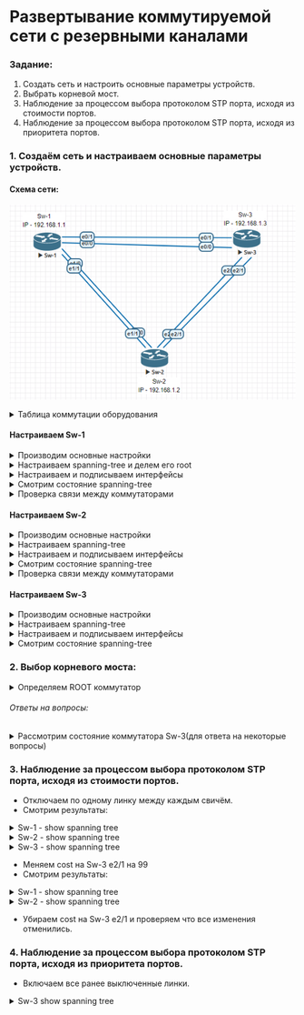 # Развертывание коммутируемой сети с резервными каналами

###  Задание:
1. Создать сеть и настроить основные параметры устройств.
2. Выбрать корневой мост.
3. Наблюдение за процессом выбора протоколом STP порта, исходя из стоимости портов.
4. Наблюдение за процессом выбора протоколом STP порта, исходя из приоритета портов.


### 1.	Создаём сеть и настраиваем основные параметры устройств.
#### Схема сети:

  ![alt-текст](/lab-2/1.png "Схема STP")



<details>
  <summary>Таблица коммутации оборудования</summary>


   |IP         | Sw_name| from interface|to Sw_name | to interface|
   |:-----------:|:--------:|:---------------:|:------:|:-------------:|
   | 192.168.1.1 | Sw-1 | e0/0 | Sw-3 | e0/0 |
   |             | Sw-1 | e0/1 | Sw-3 | e0/1 |
   |             | Sw-1 | e1/0 | Sw-2 | e1/0 |
   |             | Sw-1 | e1/1 | Sw-2 | e1/1 |

   |IP         | Sw_name| from interface|to Sw_name | to interface|
   |:-----------:|:--------:|:---------------:|:------:|:-------------:|
   | 192.168.1.2 | Sw-2 | e1/0 | Sw-1 | e1/0 |
   |             | Sw-2 | e1/1 | Sw-1 | e1/1 |
   |             | Sw-2 | e2/0 | Sw-3 | e2/0 |
   |             | Sw-2 | e2/1 | Sw-3 | e2/1 |

   |IP         | Sw_name| from interface|to Sw_name | to interface|
   |:-----------:|:--------:|:---------------:|:------:|:-------------:|
   | 192.168.1.3 | Sw-3 | e0/0 | Sw-1 | e0/0 |
   |             | Sw-3 | e0/1 | Sw-1 | e0/1 |
   |             | Sw-3 | e2/0 | Sw-2 | e2/0 |
   |             | Sw-3 | e2/1 | Sw-2 | e2/1 |


</details>










#### Настраиваем Sw-1
<details>
  <summary>Производим основные настройки</summary>

```
no ip domain lookup
banner motd «This is a secure system. Authorized Access Only!»
interface vlan1
ip address 192.168.1.1 255.255.255.0
no shut
```

</details>

<details>
  <summary>Настраиваем spanning-tree и делем его root</summary>

```
spanning-tree mode rapid-pvst
spanning-tree vlan 1 priority 0
wr
reload

```

</details>

<details>
<summary>Настраиваем и подписываем интерфейсы</summary>

```
interface 0/0    
  desc Sw-3_0/0   
interface 0/1    
  desc Sw-3_0/1
interface 1/0    
  desc Sw-2_1/0
interface 1/1    
  desc Sw-2_1/1      

### Настраиваем интерфейсы
#Выключаем все интерфейсы
interface range e0/0-3, e1/0-3, e2/0-3
shut
exit

#Включаем и настраиваем используемые интерфейсы
interface range e0/0-1, e1/0-1
switchport trunk encapsulation dot1q
switchport mode trunk  
no shut

```

</details>

<details>
  <summary>Смотрим состояние spanning-tree</summary>

```
Sw-1#show span

VLAN0001
  Spanning tree enabled protocol rstp
  Root ID    Priority    32769
             Address     aabb.cc00.4100
             Cost        100
             Port        5 (Ethernet1/0)
             Hello Time   2 sec  Max Age 20 sec  Forward Delay 15 sec

  Bridge ID  Priority    32769  (priority 32768 sys-id-ext 1)
             Address     aabb.cc00.5100
             Hello Time   2 sec  Max Age 20 sec  Forward Delay 15 sec
             Aging Time  300 sec

Interface           Role Sts Cost      Prio.Nbr Type
------------------- ---- --- --------- -------- --------------------------------
Et0/0               Desg FWD 100       128.1    Shr
Et0/1               Desg FWD 100       128.2    Shr
Et1/0               Root FWD 100       128.5    Shr
Et1/1               Altn BLK 100       128.6    Shr
```
</details>


<details>
  <summary>Проверка связи между коммутаторами</summary>

 - Ping Sw-1 to Sw-2

```
Sw-1#ping 192.168.1.2 source 192.168.1.1 repeat 2
Sending 2, 100-byte ICMP Echos to 192.168.1.2, timeout is 2 seconds:
Packet sent with a source address of 192.168.1.1
!!
Success rate is 100 percent (2/2), round-trip min/avg/max = 1/1/1 ms
```

- Ping Sw-1 to Sw-3

```
Sw-1#ping 192.168.1.3 source 192.168.1.1 repeat 2
Sending 2, 100-byte ICMP Echos to 192.168.1.3, timeout is 2 seconds:
Packet sent with a source address of 192.168.1.1
!!
Success rate is 100 percent (2/2), round-trip min/avg/max = 1/1/1 ms
```


</details>









#### Настраиваем Sw-2

<details>
  <summary>Производим основные настройки</summary>

```
no ip domain lookup
banner motd «This is a secure system. Authorized Access Only!»
interface vlan1
ip address 192.168.1.2 255.255.255.0
no shut
```

</details>

<details>
  <summary>Настраиваем spanning-tree</summary>

```
spanning-tree mode rapid-pvst
wr
reload

```

</details>

<details>
<summary>Настраиваем и подписываем интерфейсы</summary>

```
interface 1/0    
  desc Sw-1_1/0   
interface 1/1    
  desc Sw-1_1/1
interface 2/0    
  desc Sw-3_2/0
interface 2/1    
  desc Sw-3_2/1      

### Настраиваем интерфейсы
#Выключаем все интерфейсы
interface range e0/0-3, e1/0-3, e2/0-3
shut
exit

#Включаем и настраиваем используемые интерфейсы
interface range e1/0-1, e2/0-1
switchport trunk encapsulation dot1q
switchport mode trunk  
no shut

```

</details>

<details>
  <summary>Смотрим состояние spanning-tree</summary>

```
Sw-2#show span

VLAN0001
  Spanning tree enabled protocol rstp
  Root ID    Priority    32769
             Address     aabb.cc00.4100
             This bridge is the root
             Hello Time   2 sec  Max Age 20 sec  Forward Delay 15 sec

  Bridge ID  Priority    32769  (priority 32768 sys-id-ext 1)
             Address     aabb.cc00.4100
             Hello Time   2 sec  Max Age 20 sec  Forward Delay 15 sec
             Aging Time  300 sec

Interface           Role Sts Cost      Prio.Nbr Type
------------------- ---- --- --------- -------- --------------------------------
Et1/0               Desg FWD 100       128.5    Shr
Et1/1               Desg FWD 100       128.6    Shr
Et2/0               Desg FWD 100       128.9    Shr
Et2/1               Desg FWD 100       128.10   Shr
```

</details>


<details>
  <summary>Проверка связи между коммутаторами</summary>

 - Ping Sw-2 to Sw-3

```
Sw-2#ping 192.168.1.3 source 192.168.1.2 repeat 2
Sending 2, 100-byte ICMP Echos to 192.168.1.3, timeout is 2 seconds:
Packet sent with a source address of 192.168.1.2
!!
Success rate is 100 percent (2/2), round-trip min/avg/max = 1/1/1 ms
```

</details>






#### Настраиваем Sw-3

<details>
  <summary>Производим основные настройки</summary>

```
no ip domain lookup
banner motd «This is a secure system. Authorized Access Only!»
interface vlan1
ip address 192.168.1.3 255.255.255.0
no shut
```

</details>

<details>
  <summary>Настраиваем spanning-tree</summary>

```
spanning-tree mode rapid-pvst
wr
reload

```

</details>

<details>
<summary>Настраиваем и подписываем интерфейсы</summary>

```
interface 0/0    
  desc Sw-1_0/0   
interface 0/1    
  desc Sw-1_0/1
interface 2/0    
  desc Sw-2_2/0
interface 2/1    
  desc Sw-2_2/1      

## Настраиваем интерфейсы
#Выключаем все интерфейсы
interface range e0/0-3, e1/0-3, e2/0-3
shut
exit

#Включаем и настраиваем используемые интерфейсы
interface range e0/0-1, e2/0-1
switchport trunk encapsulation dot1q
switchport mode trunk  
no shut

```

</details>

<details>
  <summary>Смотрим состояние spanning-tree</summary>

```
Sw-3#show span

VLAN0001
  Spanning tree enabled protocol rstp
  Root ID    Priority    32769
             Address     aabb.cc00.4100
             Cost        100
             Port        9 (Ethernet2/0)
             Hello Time   2 sec  Max Age 20 sec  Forward Delay 15 sec

  Bridge ID  Priority    32769  (priority 32768 sys-id-ext 1)
             Address     aabb.cc00.6100
             Hello Time   2 sec  Max Age 20 sec  Forward Delay 15 sec
             Aging Time  300 sec

Interface           Role Sts Cost      Prio.Nbr Type
------------------- ---- --- --------- -------- --------------------------------
Et0/0               Altn BLK 100       128.1    Shr
Et0/1               Altn BLK 100       128.2    Shr
Et2/0               Root FWD 100       128.9    Shr
Et2/1               Altn BLK 100       128.10   Shr
```
</details>



### 2. Выбор корневого моста:
<details>
<summary>Определяем ROOT коммутатор</summary>
В выше приведённой конфигурации ROOT стал Sw-2 по тому что имеет наименьшее значение мак адреса:

```
  Root ID    Priority    32769
             Address     aabb.cc00.4100
             This bridge is the root
             Hello Time   2 sec  Max Age 20 sec  Forward Delay 15 sec

  Bridge ID  Priority    32769  (priority 32768 sys-id-ext 1)
             Address     aabb.cc00.4100
```

</details>

###### Ответы на вопросы:

<details>
<summary>Рассмотрим состояние коммутатора Sw-3(для ответа на некоторые вопросы)</summary>

1 - **Какие порты на коммутаторе являются корневыми портами.**
```
На примере коммутатора Sw-1
Interface           Role Sts Cost      Prio.Nbr Type
------------------- ---- --- --------- -------- --------------------------------
Et0/0               Desg FWD 100       128.1    Shr
Et0/1               Desg FWD 100       128.2    Shr
Et1/0               Root FWD 100       128.5    Shr
Et1/1               Altn BLK 100       128.6    Shr

Корневым портом стал - Et1/0

```
2 - **Какие порты на коммутаторе являются назначенными портами?**
```
На примере коммутатора Sw-1
Interface           Role Sts Cost      Prio.Nbr Type
------------------- ---- --- --------- -------- --------------------------------
Et0/0               Desg FWD 100       128.1    Shr
Et0/1               Desg FWD 100       128.2    Shr
Et1/0               Root FWD 100       128.5    Shr
Et1/1               Altn BLK 100       128.6    Shr

Назначенными портами стали e0/0-1
```
3 - **Какой порт отображается в качестве альтернативного и в настоящее время заблокирован?**
```
На примере коммутатора Sw-1
Interface           Role Sts Cost      Prio.Nbr Type
------------------- ---- --- --------- -------- --------------------------------
Et0/0               Desg FWD 100       128.1    Shr
Et0/1               Desg FWD 100       128.2    Shr
Et1/0               Root FWD 100       128.5    Shr
Et1/1               Altn BLK 100       128.6    Shr

Порт e1/1 является алтернативным и в настоящее время заблокирован.
```
4 - **Почему протокол spanning-tree выбрал этот порт в качестве невыделенного (заблокированного) порта?**
```
На примере коммутатора Sw-1
Interface           Role Sts Cost      Prio.Nbr Type
------------------- ---- --- --------- -------- --------------------------------
Et0/0               Desg FWD 100       128.1    Shr
Et0/1               Desg FWD 100       128.2    Shr
Et1/0               Root FWD 100       128.5    Shr
Et1/1               Altn BLK 100       128.6    Shr

Порт e1/0 был выбран в качестве корневого по тому что он соединён в порт с наименьшим номером e1/0,
второй линк между свичами осуществлён в порты e1/1 >>> e1/1 именно по этому порт e1/1 был выбран в качестве невыделенного(заблокированного).
```
</details>


### 3. Наблюдение за процессом выбора протоколом STP порта, исходя из стоимости портов.

- Отключаем по одному линку между каждым свичём.
- Смотрим результаты:

<details>
<summary>Sw-1 - show spanning tree</summary>

```
Sw-1(config-if)#do show span

VLAN0001
  Spanning tree enabled protocol rstp
  Root ID    Priority    32769
             Address     aabb.cc00.4100
             Cost        100
             Port        6 (Ethernet1/1)
             Hello Time   2 sec  Max Age 20 sec  Forward Delay 15 sec

  Bridge ID  Priority    32769  (priority 32768 sys-id-ext 1)
             Address     aabb.cc00.5100
             Hello Time   2 sec  Max Age 20 sec  Forward Delay 15 sec
             Aging Time  300 sec

Interface           Role Sts Cost      Prio.Nbr Type
------------------- ---- --- --------- -------- --------------------------------
Et0/1               Desg FWD 100       128.2    Shr
Et1/1               Root FWD 100       128.6    Shr
```

</details>

<details>
<summary>Sw-2 - show spanning tree</summary>

```
Sw-2(config-if)#do show span
VLAN0001
  Spanning tree enabled protocol rstp
  Root ID    Priority    32769
             Address     aabb.cc00.4100
             This bridge is the root
             Hello Time   2 sec  Max Age 20 sec  Forward Delay 15 sec

  Bridge ID  Priority    32769  (priority 32768 sys-id-ext 1)
             Address     aabb.cc00.4100
             Hello Time   2 sec  Max Age 20 sec  Forward Delay 15 sec
             Aging Time  300 sec

Interface           Role Sts Cost      Prio.Nbr Type
------------------- ---- --- --------- -------- --------------------------------
Et1/1               Desg FWD 100       128.6    Shr
Et2/1               Desg FWD 100       128.10   Shr
```
</details>


<details>
<summary>Sw-3 - show spanning tree</summary>

```Sw-3(config-if)#do show span

VLAN0001
  Spanning tree enabled protocol rstp
  Root ID    Priority    32769
             Address     aabb.cc00.4100
             Cost        100
             Port        10 (Ethernet2/1)
             Hello Time   2 sec  Max Age 20 sec  Forward Delay 15 sec

  Bridge ID  Priority    32769  (priority 32768 sys-id-ext 1)
             Address     aabb.cc00.6100
             Hello Time   2 sec  Max Age 20 sec  Forward Delay 15 sec
             Aging Time  300 sec

Interface           Role Sts Cost      Prio.Nbr Type
------------------- ---- --- --------- -------- --------------------------------
Et0/1               Altn BLK 100       128.2    Shr
Et2/1               Root FWD 100       128.10   Shr
```
</details>


- Меняем cost на Sw-3 e2/1 на 99
- Смотрим результаты:

<details>
<summary>Sw-1 - show spanning tree</summary>

###### после внесённых изменений на Sw-1 e0/1 стал  Altn/BLK

```

Interface           Role Sts Cost      Prio.Nbr Type
------------------- ---- --- --------- -------- --------------------------------
Et0/1               Altn BLK 100       128.2    Shr
Et1/1               Root FWD 100       128.6    Shr
```

</details>

<details>
<summary>Sw-2 - show spanning tree</summary>

###### после внесённых изменений на Sw-3 e0/1 стал  Desg/FWD

```
Interface           Role Sts Cost      Prio.Nbr Type
------------------- ---- --- --------- -------- --------------------------------
Et0/1               Desg FWD 100       128.2    Shr
Et2/1               Root FWD 99        128.10   Shr
```
</details>

 - Убираем cost на Sw-3 e2/1 и проверяем что все изменения отменились.

### 4. Наблюдение за процессом выбора протоколом STP порта, исходя из приоритета портов.

 - Включаем все ранее выключенные линки.

 <details>
 <summary>Sw-3 show spanning tree</summary>

 ```
 Interface           Role Sts Cost      Prio.Nbr Type
 Et0/0               Altn BLK 100       128.1    Shr
 Et0/1               Altn BLK 100       128.2    Shr
 Et2/0               Root FWD 100       128.9    Shr
 Et2/1               Altn BLK 100       128.10   Shr
```
##### root портом стал e2/0 т.к он имеет наименьший номер связанный с root коммутатором.
 </details>
